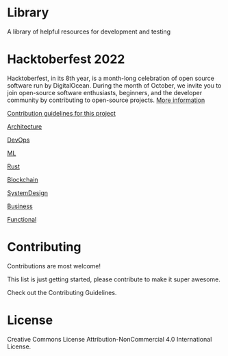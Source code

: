 # Library

A library of helpful resources for development and testing

# Hacktoberfest 2022

Hacktoberfest, in its 8th year, is a month-long celebration of open source software run by DigitalOcean. During the month of October, we invite you to join open-source software enthusiasts, beginners, and the developer community by contributing to open-source projects. [More information](https://hacktoberfest.digitalocean.com)

[Contribution guidelines for this project](https://github.com/WebLegends/Library/wiki/Hacktoberfest-2020)

[Architecture](https://github.com/WebLegends/Library/tree/main/Architecture)

[DevOps](https://github.com/WebLegends/Library/tree/main/DevOps)  

[ML](https://github.com/WebLegends/Library/tree/main/ML)

[Rust](https://github.com/WebLegends/Library/tree/main/Rust)

[Blockchain](https://github.com/WebLegends/Library/tree/main/Blockchain)

[SystemDesign](https://github.com/WebLegends/Library/tree/main/SystemDesign)

[Business](https://github.com/WebLegends/Library/tree/main/Business)

[Functional](https://github.com/WebLegends/Library/tree/main/Functional)

# Contributing
Contributions are most welcome!

This list is just getting started, please contribute to make it super awesome.

Check out the Contributing Guidelines.

# License
Creative Commons License
Attribution-NonCommercial 4.0 International License.
